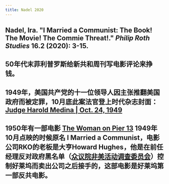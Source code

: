 ```yaml
---
title: Nadel 2020
---
```


## Nadel, Ira. "I Married a Communist: The Book! The Movie! The Commie Threat!." _Philip Roth Studies_ 16.2 (2020): 3-15.
## 50年代末菲利普罗斯给新共和周刊写电影评论来挣钱。
## 1949年，美国共产党的十一位领导人因主张推翻美国政府而被定罪，10月底此案法官登上时代杂志封面：[Judge Harold Medina | Oct. 24, 1949](http://content.time.com/time/covers/0,16641,19491024,00.html)
## 1950年有一部电影 [The Woman on Pier 13](https://en.wikipedia.org/wiki/The_Woman_on_Pier_13) 1949年10月点映的时候原名 I Married a Communist，电影公司RKO的老板是大亨Howard Hughes，他是在前任经理反对政府黑名单（[众议院非美活动调查委员会](https://en.wikipedia.org/wiki/House_Un-American_Activities_Committee)）控制好莱坞而卖出公司之后接手的，这部电影是好莱坞第一部反共电影。
##
